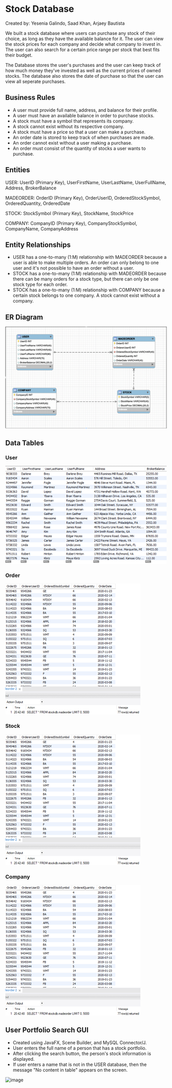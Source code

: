 # Stock Database
Created by: Yesenia Galindo, Saad Khan, Arjaey Bautista

We built a stock database where users can purchase any stock of their choice, as long as they have the available balance for it. The user can view the stock prices for each company and decide what company to invest in. The user can also search for a certain price range per stock that best fits their budget. 

The Database stores the user's purchases and the user can keep track of how much money they've invested as well as the current prices of owned stocks. The database also stores the date of purchase so that the user can view all seperate purchases. 

## Business Rules
* A user must provide full name, address, and balance for their profile. 
* A user must have an available balance in order to purchase stocks. 
* A stock must have a symbol that represents its company. 
* A stock cannot exist without its respective company. 
* A stock must have a price so that a user can make a purchase. 
* An order date is stored to keep track of when purchases are made.
* An order cannot exist without a user making a purchase. 
* An order must consist of the quantity of stocks a user wants to purchase.

## Entities
USER: UserID (Primary Key), UserFirstName, UserLastName, UserFullName, Address, BrokerBalance

MADEORDER: OrderID (Primary Key), OrderUserID, OrderedStockSymbol, OrderedQuantity, OrderedDate

STOCK: StockSymbol (Primary Key), StockName, StockPrice

COMPANY: CompanyID (Primary Key), CompanyStockSymbol, CompanyName, CompanyAddress

## Entity Relationships
* USER has a one-to-many (1:M) relationship with MADEORDER because a user is able to make multiple orders. An order can only belong to one user and it's not possible to have an order without a user. 
* STOCK has a one-to-many (1:M) relationship with MADEORDER because there can be many orders for a stock type, but there can only be one stock type for each order.
* STOCK has a one-to-many (1:M) relationship with COMPANY because a certain stock belongs to one company. A stock cannot exist without a company. 

## ER Diagram
![image](screenshots/ER-diagram.png)

## Data Tables
### User
![image](screenshots/user-table.png)

### Order
![image](screenshots/order-table.png)

### Stock
![image](screenshots/order-table.png)

### Company
![image](screenshots/order-table.png)

## User Portfolio Search GUI
* Created using JavaFX, Scene Builder, and MySQL Connector/J.
* User enters the full name of a person that has a stock portfolio.
* After clicking the search button, the person's stock information is displayed.
* If user enters a name that is not in the USER database, then the message "No content in table" appears on the screen. 

![image](screenshots/search-user-gui)


